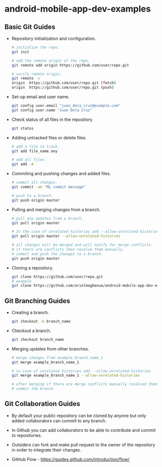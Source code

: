 # android-mobile-app-dev-examples

## Basic Git Guides

* Repository initialization and configuration.
	```bash
	# initialize the repo.
	git init
	
	# add the remote origin of the repo.
	git remote add origin https://github.com/user/repo.git
	
	# verify remote origin.
	git remote -v
	origin  https://github.com/user/repo.git (fetch)
	origin  https://github.com/user/repo.git (push)
	```

* Set-up email and user name.
	```bash
	git config user.email "juan_dela_cruz@example.com"
	git config user.name "Juan Dela Cruz"
	```

* Check status of all files in the repository
	```bash
	git status
	```

* Adding untracked files or delete files.
	```bash
	# add a file to track.
	git add file_name.any

	# add all files.
	git add -A
	```

* Commiting and pushing changes and added files.
	```bash
	# commit all changes.
	git commit -am "My commit message"

	# push to a branch.
	git push origin master
	```

* Pulling and merging changes from a branch.
	```bash
	# pull any updates from a branch.
	git pull origin master
	
	# In the case of unrelated histories add --allow-unrelated-histories
	git pull origin master --allow-unrelated-histories
	
	# all changes will be merged and will notify for merge conflicts. 
	# if there are conflicts then resolve them manually.
	# commit and push the changes to a branch.
	git push origin master
	```

* Cloning a repository.
	```bash
	git clone https://github.com/user/repo.git
	# example
	git clone https://github.com/arielmagbanua/android-mobile-app-dev-examples.git
	```


## Git Branching Guides

* Creating a branch.
	```bash
	git checkout -b branch_name
	```

* Checkout a branch.
	```bash
	git checkout branch_name
	```

* Merging updates from other branches.
	```bash
	# merge changes from example_branch_name_1
	git merge example_branch_name_1
	
	# in case of unrelated histories add --allow-unrelated-histories
	git merge example_branch_name_1 --allow-unrelated-histories
	
	# after merging if there are merge conflicts manually resolved them.
	# commit the branch.
	```


## Git Collaboration Guides

* By default your public repository can be cloned by anyone but only added collaborators can commit to any branch.

* In Github you can add collaborators to be able to contribute and commit to repositories.

* Outsiders can fork and make pull request to the owner of the repository in order to integrate their changes.

* GitHub Flow - https://guides.github.com/introduction/flow/
